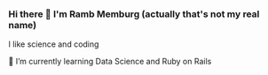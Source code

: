 ### Hi there 👋 I'm Ramb Memburg (actually that's not my real name)

I like science and coding

🌱 I’m currently learning Data Science and Ruby on Rails
